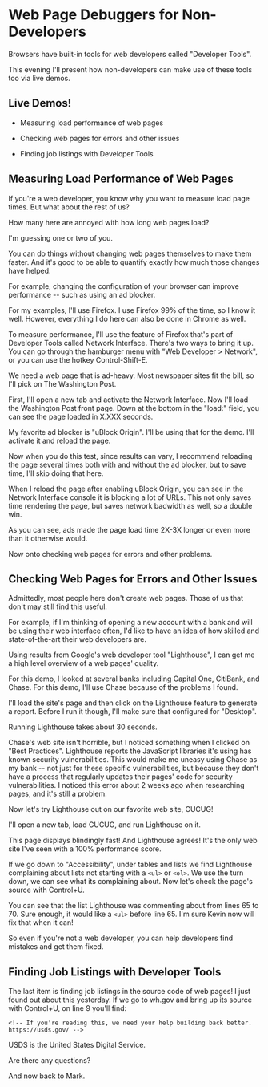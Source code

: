 # Web Page Debuggers for Non-Developers

Browsers have built-in tools for web developers called "Developer
Tools".

This evening I'll present how non-developers can make use of these
tools too via live demos.

## Live Demos!

  * Measuring load performance of web pages

  * Checking web pages for errors and other issues

  * Finding job listings with Developer Tools

## Measuring Load Performance of Web Pages

If you're a web developer, you know why you want to measure load page
times.  But what about the rest of us?

How many here are annoyed with how long web pages load?

I'm guessing one or two of you.

You can do things without changing web pages themselves to make them
faster.  And it's good to be able to quantify exactly how much those
changes have helped.

For example, changing the configuration of your browser can improve
performance -- such as using an ad blocker.

For my examples, I'll use Firefox.  I use Firefox 99% of the time,
so I know it well.  However, everything I do here can also be done
in Chrome as well.

To measure performance, I'll use the feature of Firefox that's part
of Developer Tools called Network Interface.  There's two ways
to bring it up.  You can go through the hamburger menu with
"Web Developer > Network", or you can use the hotkey Control-Shift-E.

We need a web page that is ad-heavy.  Most newspaper sites fit
the bill, so I'll pick on The Washington Post.

First, I'll open a new tab and activate the Network Interface.  Now
I'll load the Washington Post front page.  Down at the bottom in the
"load:" field, you can see the page loaded in X.XXX seconds.

My favorite ad blocker is "uBlock Origin".  I'll be using that for
the demo.  I'll activate it and reload the page.

Now when you do this test, since results can vary, I recommend
reloading the page several times both with and without the ad
blocker, but to save time, I'll skip doing that here.

When I reload the page after enabling uBlock Origin, you can see in
the Network Interface console it is blocking a lot of URLs.  This
not only saves time rendering the page, but saves network badwidth
as well, so a double win.

As you can see, ads made the page load time 2X-3X longer or even
more than it otherwise would.

Now onto checking web pages for errors and other problems.


## Checking Web Pages for Errors and Other Issues

Admittedly, most people here don't create web pages.  Those of us
that don't may still find this useful.

For example, if I'm thinking of opening a new account with a bank
and will be using their web interface often, I'd like to have an
idea of how skilled and state-of-the-art their web developers are.

Using results from Google's web developer tool "Lighthouse", I can
get me a high level overview of a web pages' quality.

For this demo, I looked at several banks including Capital One,
CitiBank, and Chase.  For this demo, I'll use Chase because of the
problems I found.

I'll load the site's page and then click on the Lighthouse feature
to generate a report.  Before I run it though, I'll make sure that
configured for "Desktop".

Running Lighthouse takes about 30 seconds.

Chase's web site isn't horrible, but I noticed something when I
clicked on "Best Practices".  Lighthouse reports the JavaScript
libraries it's using has known security vulnerabilities.  This
would make me uneasy using Chase as my bank -- not just for these
specific vulnerabilities, but because they don't have a process that
regularly updates their pages' code for security vulnerabilities.
I noticed this error about 2 weeks ago when researching pages, and
it's still a problem.

Now let's try Lighthouse out on our favorite web site, CUCUG!

I'll open a new tab, load CUCUG, and run Lighthouse on it.

This page displays blindingly fast!  And Lighthouse agrees!  It's
the only web site I've seen with a 100% performance score.

If we go down to "Accessibility", under tables and lists we find
Lighthouse complaining about lists not starting with a `<ul>` or
`<ol>`.  We use the turn down, we can see what its complaining
about.  Now let's check the page's source with Control+U.

You can see that the list Lighthouse was commenting about from lines
65 to 70.  Sure enough, it would like a `<ul>` before line 65.  I'm
sure Kevin now will fix that when it can!

So even if you're not a web developer, you can help developers find
mistakes and get them fixed.


## Finding Job Listings with Developer Tools

The last item is finding job listings in the source code of web
pages!  I just found out about this yesterday.  If we go to wh.gov
and bring up its source with Control+U, on line 9 you'll find:
```
<!-- If you're reading this, we need your help building back better.  https://usds.gov/ -->
```

USDS is the United States Digital Service.

Are there any questions?

And now back to Mark.

